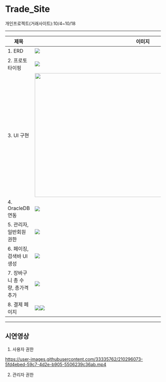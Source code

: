 # Trade_Site
개인프로젝트(거래사이트):10/4~10/18

---
|제목|이미지|설명|
|----|----------|--|
| 1. ERD |  <img src="https://user-images.githubusercontent.com/33335762/193827476-3a7fee2e-5530-4893-9891-18430edee05b.png"/> |ERD클라우드를 사용하여 만들었음_https://www.erdcloud.com/|
| 2. 프로토타이핑 |  <img src="https://user-images.githubusercontent.com/33335762/193828366-12d93cb2-1046-44f9-8074-90a73da727c0.png"/> |https://ovenapp.io/view/88pR3P91eguqbIJ2zaKkucn6ikZ6HM4h/|
| 3. UI 구현 |  <img src="https://user-images.githubusercontent.com/33335762/195088033-edc633e5-65b0-4a77-b203-305c3ad17f07.png" width="700" height="400"/> ||
| 4. OracleDB 연동 |  <img src="https://user-images.githubusercontent.com/33335762/195088805-217eb0b9-8441-4abd-b9c0-87d407b32332.png"/> ||
| 5. 관리자,일반회원 권한|  <img src="https://user-images.githubusercontent.com/33335762/195089462-d662529d-d067-4061-b0b8-c1623a54114b.png"/> |추가적으로 레이아웃에 대해 배웠다. https://couchcoding.tistory.com/310|
| 6. 페이징, 검색바 UI 생성|  <img src="https://user-images.githubusercontent.com/33335762/195989792-ef3844c6-13ba-4246-b2a1-57c71d9fbfb6.png"/> ||
| 7. 장바구니 총 수량, 총가격 추가|  <img src="https://user-images.githubusercontent.com/33335762/196424051-961d70df-2899-4390-b2b2-7789fd639091.png"/> |추가적으로 TO_CHAR(PRODUCT_PRICE,'FM999,999,999')AS PROD_PRICE 로 가격 천단위 콤마 찍어주었음.|
| 8. 결제 페이지 |  <img src="https://user-images.githubusercontent.com/33335762/196423758-726d5725-00a9-4a99-aeb5-b4fd2e7b5d1e.png"/><img src="https://user-images.githubusercontent.com/33335762/196423807-33205ee4-ee62-41cd-bfda-4dafb8da781d.png"/> | 결제 버튼 클릭시 카카오페이 결제수단으로 이동하기|




---

## 시연영상

1. 사용자 권한


https://user-images.githubusercontent.com/33335762/210296073-5fd4ebed-59c7-4d2e-b905-5506239c36ab.mp4



2. 관리자 권한





